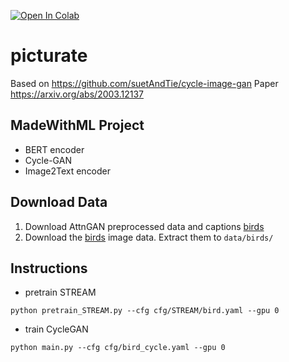 

[![Open In Colab](https://colab.research.google.com/assets/colab-badge.svg)](https://colab.research.google.com/drive/1YkrdEw34m6Pfx2axJvDNsfzfcOJBOx-5?usp=sharing)

# picturate
Based on https://github.com/suetAndTie/cycle-image-gan
Paper https://arxiv.org/abs/2003.12137

## MadeWithML Project
* BERT encoder
* Cycle-GAN
* Image2Text encoder

## Download Data
1. Download AttnGAN preprocessed data and captions [birds](https://drive.google.com/open?id=1O_LtUP9sch09QH3s_EBAgLEctBQ5JBSJ)
2. Download the [birds](http://www.vision.caltech.edu/visipedia/CUB-200-2011.html) image data. Extract them to `data/birds/`

## Instructions
* pretrain STREAM
```
python pretrain_STREAM.py --cfg cfg/STREAM/bird.yaml --gpu 0
```
* train CycleGAN
```
python main.py --cfg cfg/bird_cycle.yaml --gpu 0
```

